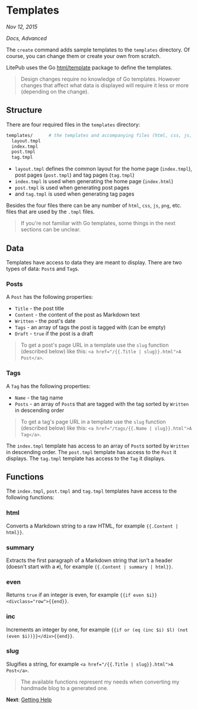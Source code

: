 # Templates

*Nov 12, 2015*

*Docs, Advanced*

The `create` command adds sample templates to the `templates` directory. Of
course, you can change them or create your own from scratch.

LitePub uses the Go [html/template](https://golang.org/pkg/html/template/)
package to define the templates.

> Design changes require no knowledge of Go templates. However changes that affect what data is displayed will require it less or more (depending on the change).

## Structure

There are four required files in the `templates` directory:

```bash
templates/      # the templates and accompanying files (html, css, js, png, etc.)
  layout.tmpl
  index.tmpl
  post.tmpl
  tag.tmpl
```

- `layout.tmpl` defines the common layout for the home page (`index.tmpl`), post
  pages (`post.tmpl`) and tag pages (`tag.tmpl`)
- `index.tmpl` is used when generating the home page (`index.html`)
- `post.tmpl` is used when generating post pages
- and `tag.tmpl` is used when generating tag pages

Besides the four files there can be any number of `html`, `css`, `js`, `png`,
etc. files that are used by the `.tmpl` files.

> If you're not familiar with Go templates, some things in the next sections can be unclear.

## Data

Templates have access to data they are meant to display. There are two types of
data: `Post`s and `Tag`s.

### Posts

A `Post` has the following properties:

- `Title` - the post title
- `Content` - the content of the post as Markdown text
- `Written` - the post's date
- `Tags` - an array of tags the post is tagged with (can be empty)
- `Draft` - `true` if the post is a draft

> To get a post's page URL in a template use the `slug` function (described below) like this: `<a href="/{{.Title | slug}}.html">A Post</a>`.

### Tags

A `Tag` has the following properties:

- `Name` - the tag name
- `Posts` - an array of `Post`s that are tagged with the tag sorted by `Written`
  in descending order

> To get a tag's page URL in a template use the `slug` function (described below) like this: `<a href="/tags/{{.Name | slug}}.html">A Tag</a>`.

The `index.tmpl` template has access to an array of `Post`s sorted by `Written`
in descending order. The `post.tmpl` template has access to the `Post` it
displays. The `tag.tmpl` template has access to the `Tag` it displays.

## Functions

The `index.tmpl`, `post.tmpl` and `tag.tmpl` templates have access to the
following functions:

### html

Converts a Markdown string to a raw HTML, for example `{{.Content | html}}`.

### summary

Extracts the first paragraph of a Markdown string that isn't a header (doesn't
start with a `#`), for example `{{.Content | summary | html}}`.

### even

Returns `true` if an integer is even, for example
`{{if even $i}}<divclass="row">{{end}}`.

### inc

Increments an integer by one, for example
`{{if or (eq (inc $i) $l) (not (even $i))}}</div>{{end}}`.

### slug

Slugifies a string, for example `<a href="/{{.Title | slug}}.html">A Post</a>`.

> The available functions represent my needs when converting my handmade blog to a generated one.

**Next**: [Getting Help](/getting-help.html)
